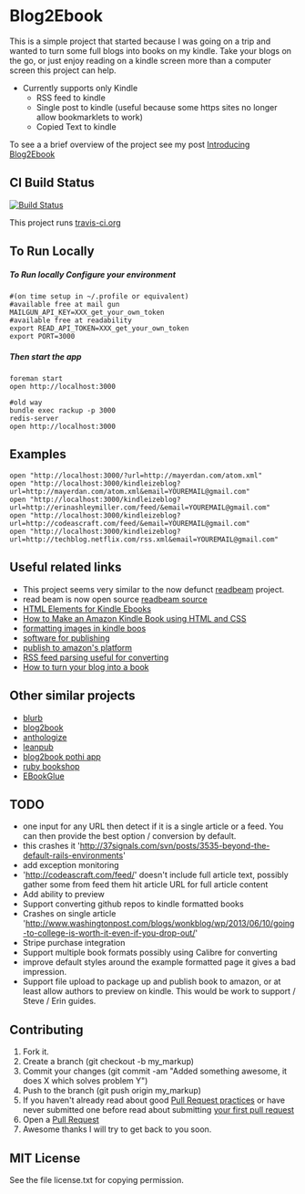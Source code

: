 Blog2Ebook
===

This is a simple project that started because I was going on a trip and wanted to turn some full blogs into books on my kindle. Take your blogs on the go, or just enjoy reading on a kindle screen more than a computer screen this project can help.

* Currently supports only Kindle
  * RSS feed to kindle
  * Single post to kindle (useful because some https sites no longer allow bookmarklets to work)
  * Copied Text to kindle 

To see a a brief overview of the project see my post [Introducing Blog2Ebook](http://mayerdan.com/ruby/2013/06/20/introducing-blog2ebook/)

## CI Build Status

[![Build Status](https://secure.travis-ci.org/danmayer/blog2ebook.png)](http://travis-ci.org/danmayer/blog2ebook)

This project runs [travis-ci.org](http://travis-ci.org)

## To Run Locally

##### To Run locally Configure your environment

    #(on time setup in ~/.profile or equivalent)
    #available free at mail gun
    MAILGUN_API_KEY=XXX_get_your_own_token
    #available free at readability
    export READ_API_TOKEN=XXX_get_your_own_token
    export PORT=3000
    

##### Then start the app

    foreman start
    open http://localhost:3000
    
    #old way
    bundle exec rackup -p 3000
    redis-server
    open http://localhost:3000


## Examples

    open "http://localhost:3000/?url=http://mayerdan.com/atom.xml"
    open "http://localhost:3000/kindleizeblog?url=http://mayerdan.com/atom.xml&email=YOUREMAIL@gmail.com"
    open "http://localhost:3000/kindleizeblog?url=http://erinashleymiller.com/feed/&email=YOUREMAIL@gmail.com"
    open "http://localhost:3000/kindleizeblog?url=http://codeascraft.com/feed/&email=YOUREMAIL@gmail.com"
    open "http://localhost:3000/kindleizeblog?url=http://techblog.netflix.com/rss.xml&email=YOUREMAIL@gmail.com"

## Useful related links

* This project seems very similar to the now defunct [readbeam](http://readbeam.com/) project.
* read beam is now open source [readbeam source](https://github.com/tomschlenkhoff/ReadBeam)
* [HTML Elements for Kindle Ebooks](http://webdesign.about.com/od/mobi/a/html-for-kindle.htm)
* [How to Make an Amazon Kindle Book using HTML and CSS](http://www.perrygarvin.com/blog/2012/01/16/how-to-make-an-amazon-kindle-book-using-html-and-css/)
* [formatting images in kindle boos](https://kdp.amazon.com/self-publishing/help?topicId=A1B6GKJ79HC7AN)
* [software for publishing](http://www.williamking.me/2012/02/08/create-your-own-kindle-ebook-step-by-step-with-pictures/)
* [publish to amazon's platform](http://www.copyblogger.com/how-to-publish-kindle-ebook/)
* [RSS feed parsing useful for converting](http://ramblinglabs.com/blog/2012/02/migrating-your-blog-posts-to-markdown-with-upmark-and-nokogiri)
* [How to turn your blog into a book](http://en.blog.wordpress.com/2012/04/04/how-to-turn-your-blog-into-a-book/)

## Other similar projects

* [blurb](http://www.blurb.com/)
* [blog2book](http://blog2print.sharedbook.com/blogworld/printmyblog/index.html)
* [anthologize](http://anthologize.org/)
* [leanpub](https://leanpub.com/)
* [blog2book pothi app](http://blog2book.pothi.com/app/)
* [ruby bookshop](https://github.com/blueheadpublishing/bookshop)
* [EBookGlue](https://ebookglue.com/)

## TODO

  * one input for any URL then detect if it is a single article or a feed. You can then provide the best option / conversion by default.
  * this crashes it 'http://37signals.com/svn/posts/3535-beyond-the-default-rails-environments'
  * add exception monitoring
  * 'http://codeascraft.com/feed/' doesn't include full article text, possibly gather some from feed them hit article URL for full article content 
  * Add ability to preview 
  * Support converting github repos to kindle formatted books
  * Crashes on single article 'http://www.washingtonpost.com/blogs/wonkblog/wp/2013/06/10/going-to-college-is-worth-it-even-if-you-drop-out/'
  * Stripe purchase integration
  * Support multiple book formats possibly using Calibre for converting
  * improve default styles around the example formatted page it gives a bad impression.
  * Support file upload to package up and publish book to amazon, or at least allow authors to preview on kindle. This would be work to support / Steve / Erin guides.
  
## Contributing

1. Fork it.
2. Create a branch (git checkout -b my_markup)
3. Commit your changes (git commit -am "Added something awesome, it does X which solves problem Y")
4. Push to the branch (git push origin my_markup)
5. If you haven't already read about good [Pull Request practices](http://codeinthehole.com/writing/pull-requests-and-other-good-practices-for-teams-using-github/) or have never submitted one before read about submitting [your first pull request](http://jumpstartlab.com/news/archives/2013/04/15/your-first-pull-request)
6. Open a [Pull Request](https://help.github.com/articles/using-pull-requests)
7. Awesome thanks I will try to get back to you soon.

## MIT License

See the file license.txt for copying permission.

